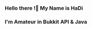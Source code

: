 ### Hello there !👋  My Name is HaDi
###  I'm Amateur in Bukkit API & Java

<!--
**HqDi96/HqDi96** is a ✨ _special_ ✨ repository because its `README.md` (this file) appears on your GitHub profile.

Here are some ideas to get you started:

- 🔭 I’m currently working on Myself
- 🌱 I’m currently learning Bukkit API & Java and Python
- 📫 How to reach me? HaaaaaaaaDiii#3840 or https://discord.gg/ABTf3VxhHA

![](https://github-readme-stats.vercel.app/api/top-langs/?username=SUYASHPATIL400&show_icons=true&theme=radical)

